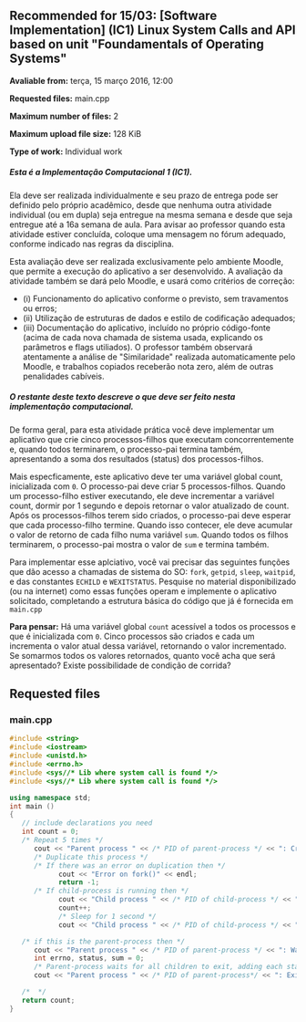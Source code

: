 ## Recommended for 15/03: [Software Implementation] (IC1) Linux System Calls and API based on unit "Foundamentals of Operating Systems"

**Avaliable from:** terça, 15 março 2016, 12:00

**Requested files:** main.cpp

**Maximum number of files:** 2

**Maximum upload file size:** 128 KiB

**Type of work:** Individual work

##### Esta é a Implementação Computacional 1 (IC1).

Ela deve ser realizada individualmente e seu prazo de entrega pode ser definido pelo próprio acadêmico, desde que nenhuma outra atividade individual (ou em dupla) seja entregue na mesma semana e desde que seja entregue até a 16a semana de aula. Para avisar ao professor quando esta atividade estiver concluída, coloque uma mensagem no fórum adequado, conforme indicado nas regras da disciplina.

Esta avaliação deve ser realizada exclusivamente pelo ambiente Moodle, que permite a execução do aplicativo a ser desenvolvido. A avaliação da atividade também se dará pelo Moodle, e usará como critérios de correção:
* (i) Funcionamento do aplicativo conforme o previsto, sem travamentos ou erros;
* (ii) Utilização de estruturas de dados e estilo de codificação adequados;
* (iii) Documentação do aplicativo, incluído no próprio código-fonte (acima de cada nova chamada de sistema usada, explicando os parâmetros e flags utiliados). O professor também observará atentamente a análise de "Similaridade" realizada automaticamente pelo Moodle, e trabalhos copiados receberão nota zero, além de outras penalidades cabíveis.

##### O restante deste texto descreve o que deve ser feito nesta implementação computacional.

De forma geral, para esta atividade prática você deve implementar um aplicativo que crie cinco processos-filhos que executam concorrentemente e, quando todos terminarem, o processo-pai termina também, apresentando a soma dos resultados (status) dos processos-filhos. 

Mais especficamente, este aplicativo deve ter uma variável global count, inicializada com `0`. O processo-pai deve criar 5 processos-filhos. Quando um processo-filho estiver executando, ele deve incrementar a variável count, dormir por 1 segundo e depois retornar o valor atualizado de count.
Após os processos-filhos terem sido criados, o processo-pai deve esperar que cada processo-filho termine. Quando isso contecer, ele deve acumular o valor de retorno de cada filho numa variável `sum`. Quando todos os filhos terminarem, o processo-pai mostra o valor de `sum` e termina também.

Para implementar esse aplciativo, você vai precisar das seguintes funções que dão acesso a chamadas de sistema do SO: `fork`, `getpid`, `sleep`, `waitpid`, e das constantes `ECHILD` e `WEXITSTATUS`.  Pesquise no material disponibilizado (ou na internet) como essas funções operam e implemente o aplicativo solicitado, completando a estrutura básica do código que já é fornecida em `main.cpp`

**Para pensar:** Há uma variável global `count` acessível a todos os processos e que é inicializada com `0`. Cinco processos são criados e cada um incrementa o valor atual dessa variável, retornando o valor incrementado. Se somarmos todos os valores retornados, quanto você acha que será apresentado? Existe possibilidade de condição de corrida?

## Requested files

### main.cpp

```c++
#include <string>
#include <iostream>
#include <unistd.h>
#include <errno.h>
#include <sys//* Lib where system call is found */>
#include <sys//* Lib where system call is found */>

using namespace std;
int main ()
{
   // include declarations you need
   int count = 0;
   /* Repeat 5 times */
      cout << "Parent process " << /* PID of parent-process */ << ": Creating child" << endl;
      /* Duplicate this process */
      /* If there was an error on duplication then */
            cout << "Error on fork()" << endl;
            return -1;
      /* If child-process is running then */
            cout << "Child process " << /* PID of child-process */ << ": Running" << endl;
            count++;
            /* Sleep for 1 second */
            cout << "Child process " << /* PID of child-process */ << ": Exiting with status " << count << endl;

   /* if this is the parent-process then */
      cout << "Parent process " << /* PID of parent-process */ << ": Waiting children to exit" << endl;
      int errno, status, sum = 0;
      /* Parent-process waits for all children to exit, adding each status to the sum variable */
      cout << "Parent process " << /* PID of parent-process*/ << ": Exiting with sum " <<sum << endl;

   /*  */
   return count;
}
```